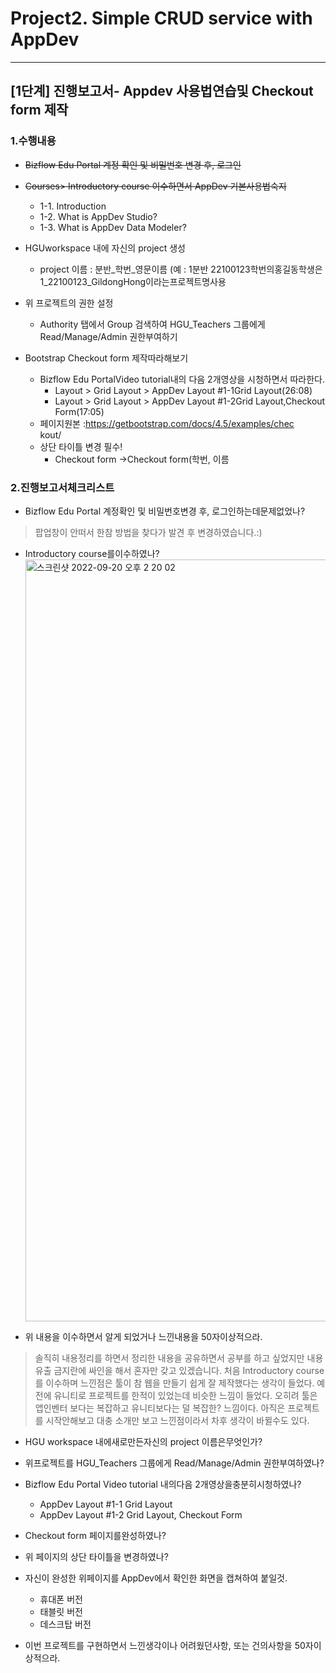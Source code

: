 # Project2. Simple CRUD service with AppDev
-----------

## [1단계] 진행보고서- Appdev 사용법연습및 Checkout form 제작<br>

### 1.수행내용<br>

- ~~Bizflow Edu Portal 계정 확인 및 비밀번호 변경 후, 로그인~~<br>
- ~~Courses> Introductory course 이수하면서 AppDev 기본사용법숙지~~<br>
  - 1-1. Introduction<br>
  - 1-2. What is AppDev Studio?<br>
  - 1-3. What is AppDev Data Modeler?<br>
  
- HGUworkspace 내에 자신의 project 생성<br>
  - project 이름 : 분반_학번_영문이름 (예 : 1분반 22100123학번의홍길동학생은1_22100123_GildongHong이라는프로젝트명사용<br>
  
- 위 프로젝트의 권한 설정<br>
  - Authority 탭에서 Group 검색하여 HGU_Teachers 그룹에게 Read/Manage/Admin 권한부여하기<br>
  
- Bootstrap Checkout form 제작따라해보기<br>
  - Bizflow Edu PortalVideo tutorial내의 다음 2개영상을 시청하면서 따라한다.<br>
    - Layout > Grid Layout > AppDev Layout #1-1Grid Layout(26:08)<br>
    - Layout > Grid Layout > AppDev Layout #1-2Grid Layout,Checkout Form(17:05)<br>
  - 페이지원본 :https://getbootstrap.com/docs/4.5/examples/chec<br>kout/<br>
  - 상단 타이틀 변경 필수!<br>
    - Checkout form →Checkout form(학번, 이름<br>


### 2.진행보고서체크리스트<br>

- Bizflow Edu Portal 계정확인 및 비밀번호변경 후, 로그인하는데문제없었나?<br>
> 팝업창이 안떠서 한참 방법을 찾다가 발견 후 변경하였습니다.:)

- Introductory course를이수하였나?<br>
<img width="1219" alt="스크린샷 2022-09-20 오후 2 20 02" src="https://user-images.githubusercontent.com/103713510/191173809-98dd3fdb-0c1f-466f-a425-337ecca5ac92.png"><br>


- 위 내용을 이수하면서 알게 되었거나 느낀내용을 50자이상적으라.<br>
> 솔직히 내용정리를 하면서 정리한 내용을 공유하면서 공부를 하고 싶었지만 내용 유출 금지란에 싸인을 해서 혼자만 갖고 있겠습니다. 처음 Introductory course를 이수하며 느낀점은 툴이 참 웹을 만들기 쉽게 잘 제작했다는 생각이 들었다. 예전에 유니티로 프로젝트를 한적이 있었는데 비슷한 느낌이 들었다. 오히려 툴은 앱인벤터 보다는 복잡하고 유니티보다는 덜 복잡한? 느낌이다. 아직은 프로젝트를 시작안해보고 대충 소개만 보고 느낀점이라서 차후 생각이 바뀔수도 있다.<br>

- HGU workspace 내에새로만든자신의 project 이름은무엇인가?<br>
- 위프로젝트를 HGU_Teachers 그룹에게 Read/Manage/Admin 권한부여하였나?<br>
- Bizflow Edu Portal Video tutorial 내의다음 2개영상을충분히시청하였나?<br>
  - AppDev Layout #1-1 Grid Layout<br>
  - AppDev Layout #1-2 Grid Layout, Checkout Form<br>
  
- Checkout form 페이지를완성하였나?<br>
- 위 페이지의 상단 타이틀을 변경하였나?<br>
- 자신이 완성한 위페이지를 AppDev에서 확인한 화면을 캡쳐하여 붙일것.<br>
  - 휴대폰 버전<br>
  - 태블릿 버전<br>
  - 데스크탑 버전<br>
  
- 이번 프로젝트를 구현하면서 느낀생각이나 어려웠던사항, 또는 건의사항을 50자이상적으라.<br>
